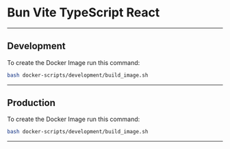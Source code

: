 # Bun Vite TypeScript React
_______________________________________________________________________________
## Development 

To create the Docker Image run this command:
```sh
bash docker-scripts/development/build_image.sh
```
_______________________________________________________________________________
## Production

To create the Docker Image run this command:
```sh
bash docker-scripts/development/build_image.sh
```
_______________________________________________________________________________
